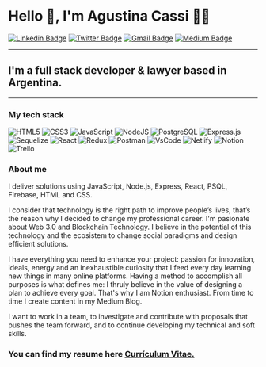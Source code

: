 # Hello 👋, I'm Agustina Cassi 👩‍💻

[![Linkedin Badge](https://img.shields.io/badge/LinkedIn-0077B5?style=for-the-badge&logo=linkedin&logoColor=white)](https://www.linkedin.com/in/agustinacassi/) 
[![Twitter Badge](https://img.shields.io/badge/Twitter-1DA1F2?style=for-the-badge&logo=twitter&logoColor=white)](https://www.linkedin.com/in/agustinacassi/) 
[![Gmail Badge](https://img.shields.io/badge/Gmail-D14836?style=for-the-badge&logo=gmail&logoColor=white)](mailto:m.agustina.cassi@gmail.com) 
[![Medium Badge](https://img.shields.io/badge/Medium-12100E?style=for-the-badge&logo=medium&logoColor=white)](https://agustinacassi.medium.com/)

***

## I'm a full stack developer & lawyer based in Argentina.

***

### My tech stack

![HTML5](https://img.shields.io/badge/html5-%23E34F26.svg?style=for-the-badge&logo=html5&logoColor=white)
![CSS3](https://img.shields.io/badge/css3-%231572B6.svg?style=for-the-badge&logo=css3&logoColor=white)
![JavaScript](https://img.shields.io/badge/javascript-%23323330.svg?style=for-the-badge&logo=javascript&logoColor=%23F7DF1E)
![NodeJS](https://img.shields.io/badge/node.js-6DA55F?style=for-the-badge&logo=node.js&logoColor=white)
![PostgreSQL](https://img.shields.io/badge/PostgreSQL-316192?style=for-the-badge&logo=postgresql&logoColor=white)
![Express.js](https://img.shields.io/badge/express.js-%23404d59.svg?style=for-the-badge&logo=express&logoColor=%2361DAFB)
![Sequelize](https://img.shields.io/badge/Sequelize-52B0E7?style=for-the-badge&logo=Sequelize&logoColor=white)
![React](https://img.shields.io/badge/react-%2320232a.svg?style=for-the-badge&logo=react&logoColor=%2361DAFB)
![Redux](https://img.shields.io/badge/redux-%23593d88.svg?style=for-the-badge&logo=redux&logoColor=white)
![Postman](https://img.shields.io/badge/Postman-FF6C37?style=for-the-badge&logo=Postman&logoColor=white)
![VsCode](https://img.shields.io/badge/Visual_Studio_Code-0078D4?style=for-the-badge&logo=visual%20studio%20code&logoColor=white)
![Netlify](https://img.shields.io/badge/netlify-%23000000.svg?style=for-the-badge&logo=netlify&logoColor=#00C7B7)
![Notion](https://img.shields.io/badge/Notion-000000?style=for-the-badge&logo=notion&logoColor=white)
![Trello](https://img.shields.io/badge/Trello-%23026AA7.svg?style=for-the-badge&logo=Trello&logoColor=white)

### About me

I deliver solutions using JavaScript, Node.js, Express, React, PSQL, Firebase, HTML and CSS. 

I consider that technology is the right path to improve people’s lives, that’s the reason why I decided to change my professional career. I'm pasionate about Web 3.0 and Blockchain Technology. I believe in the potential of this technology and the ecosistem to change social paradigms and design efficient solutions. 

I have everything you need to enhance your project: passion for innovation, ideals, energy and an inexhaustible curiosity that I feed every day learning new things in many online platforms. Having a method to accomplish all purposes is what defines me: I thruly believe in the value of designing a plan to achieve every goal. That's why I am Notion enthusiast. From time to time I create content in my Medium Blog.

I want to work in a team, to investigate and contribute with proposals that pushes the team forward, and to continue developing my technical and soft skills.

 
### You can find my resume here <a href='https://drive.google.com/file/d/1npuFiqMplKILe8wU7bU39oqpSeXYuG25/view?usp=sharing' target=_blank><u>Currículum Vitae</u>.</a></p>
 
 
